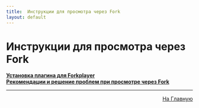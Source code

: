 ```yaml
---
title:  Инструкции для просмотра через Fork
layout: default
---
```


# Инструкции для просмотра через Fork

<a href="subp/fork_install">**Установка плагина для Forkplayer**</a><br>
<a href="subp/fork_problem">**Рекомендации и решение проблем при просмотре через Fork**</a><br>

---
<p  align="right"><a href="https://lazykpub.github.io/Lazykpub">На Главную</a></p>
